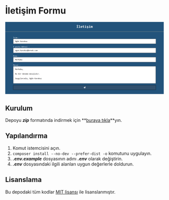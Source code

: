 # İletişim Formu

![Ekran Görüntüsü][1]

## Kurulum

Depoyu __*zip*__ formatında indirmek için **[buraya tıkla][2]**yın.

## Yapılandırma

1. Komut istemcisini açın.
2. `composer install --no-dev --prefer-dist -o` komutunu uygulayın.
3. __*.env.example*__ dosyasının adını __*.env*__ olarak değiştirin.
4. __*.env*__ dosyasındaki ilgili alanları uygun değerlerle doldurun.

## Lisanslama

Bu depodaki tüm kodlar [MIT lisansı][3] ile lisanslanmıştır.

[1]: https://github.com/ogunkarakus/contact-form/raw/1.0.1/screenshot-tr_TR.png
[2]: https://github.com/ogunkarakus/contact-form/archive/1.0.1.zip
[3]: https://opensource.org/licenses/MIT
